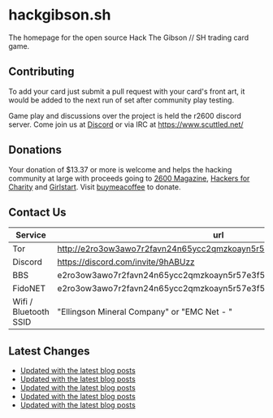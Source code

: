# hackgibson.sh
The homepage for the open source Hack The Gibson // SH trading card game.


## Contributing

To add your card just submit a pull request with your card's front art, it would be added to the next run of set after community play testing.

Game play and discussions over the project is held the r2600 discord server. Come join us at [Discord](https://discord.com/invite/9hABUzz) or via IRC at https://www.scuttled.net/


## Donations

Your donation of $13.37 or more is welcome and helps the hacking community at large with proceeds going to [2600 Magazine](https://2600.com/), [Hackers for Charity](https://hackersforcharity.org) and [Girlstart](https://girlstart.org).  Visit [buymeacoffee](https://www.buymeacoffee.com/hackgibson.sh) to donate.


## Contact Us

Service | url
-|-
Tor | http://e2ro3ow3awo7r2favn24n65ycc2qmzkoayn5r57e3f56nvjwdcgg32ad.onion
Discord | https://discord.com/invite/9hABUzz
BBS | e2ro3ow3awo7r2favn24n65ycc2qmzkoayn5r57e3f56nvjwdcgg32ad.onion:23
FidoNET | e2ro3ow3awo7r2favn24n65ycc2qmzkoayn5r57e3f56nvjwdcgg32ad.onion:24554
Wifi / Bluetooth SSID | "Ellingson Mineral Company" or "EMC Net - <fidonet address>"

## Latest Changes
<!-- BLOG-POST-LIST:START -->
- [Updated with the latest blog posts](https://github.com/DFW2600/hackgibson.sh/commit/7751d2498409aa38aa629f32302f29a023d1edd3)
- [Updated with the latest blog posts](https://github.com/DFW2600/hackgibson.sh/commit/f78055300a6008d93c2da76952342f136d69d9ae)
- [Updated with the latest blog posts](https://github.com/DFW2600/hackgibson.sh/commit/d4269bf28f48ba537cb11d47f86e5425d2416f8c)
- [Updated with the latest blog posts](https://github.com/DFW2600/hackgibson.sh/commit/b66d1f900fdb04cc4082e06441da5f79dceb0044)
- [Updated with the latest blog posts](https://github.com/DFW2600/hackgibson.sh/commit/394bad5a9f33e5d33b50ddb46a64c3ec732de33d)
<!-- BLOG-POST-LIST:END -->
